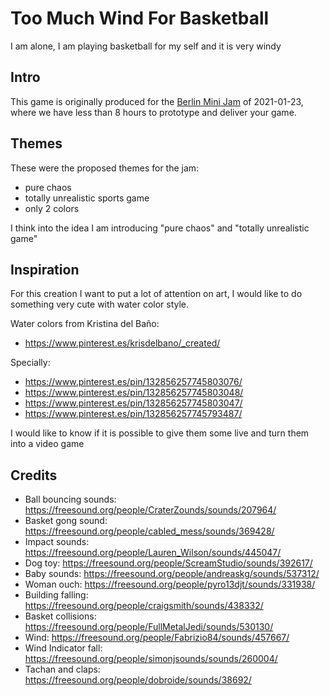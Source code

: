 # Too Much Wind For Basketball

I am alone, I am playing basketball for my self and it is very windy

## Intro 

This game is originally produced for the [Berlin Mini Jam](http://berlinminijam.de/) of 2021-01-23, where we have less than 8 hours to prototype and deliver your game.

## Themes

These were the proposed themes for the jam: 

- pure chaos
- totally unrealistic sports game
- only 2 colors

I think into the idea I am introducing "pure chaos" and "totally unrealistic game"

## Inspiration

For this creation I want to put a lot of attention on art, I would like to do something very cute with water color style. 

Water colors from Kristina del Baño:

- https://www.pinterest.es/krisdelbano/_created/

Specially:

- https://www.pinterest.es/pin/132856257745803076/
- https://www.pinterest.es/pin/132856257745803048/
- https://www.pinterest.es/pin/132856257745803047/
- https://www.pinterest.es/pin/132856257745793487/

I would like to know if it is possible to give them some live and turn them into a video game

## Credits

- Ball bouncing sounds: https://freesound.org/people/CraterZounds/sounds/207964/
- Basket gong sound: https://freesound.org/people/cabled_mess/sounds/369428/
- Impact sounds: https://freesound.org/people/Lauren_Wilson/sounds/445047/
- Dog toy: https://freesound.org/people/ScreamStudio/sounds/392617/
- Baby sounds: https://freesound.org/people/andreaskg/sounds/537312/
- Woman ouch: https://freesound.org/people/pyro13djt/sounds/331938/
- Building falling: https://freesound.org/people/craigsmith/sounds/438332/
- Basket collisions: https://freesound.org/people/FullMetalJedi/sounds/530130/
- Wind: https://freesound.org/people/Fabrizio84/sounds/457667/
- Wind Indicator fall: https://freesound.org/people/simonjsounds/sounds/260004/
- Tachan and claps: https://freesound.org/people/dobroide/sounds/38692/
